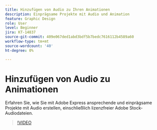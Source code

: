 ```yaml
---
title: Hinzufügen von Audio zu Ihren Animationen
description: Einprägsame Projekte mit Audio und Animation
feature: Graphic Design
role: User
level: Beginner
jira: KT-14837
source-git-commit: 409e067ded1abd3bdf5b7bedc7616112b4589a60
workflow-type: tm+mt
source-wordcount: '40'
ht-degree: 0%

---
```


# Hinzufügen von Audio zu Animationen

Erfahren Sie, wie Sie mit Adobe Express ansprechende und einprägsame Projekte mit Audio erstellen, einschließlich lizenzfreier Adobe Stock-Audiodateien.

>[!VIDEO](https://video.tv.adobe.com/v/3426983?quality=12&learn=on&hidetitle=true)
